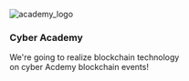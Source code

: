 ![academy_logo](https://user-images.githubusercontent.com/38258624/43076906-73c21878-8e8e-11e8-828a-ff0993a4f469.png)
### Cyber Academy
We're going to realize blockchain technology
<br>on cyber Acdemy blockchain events!
